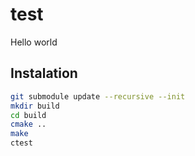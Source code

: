 # test

Hello world

## Instalation
```bash
git submodule update --recursive --init
mkdir build
cd build
cmake ..
make
ctest
```
